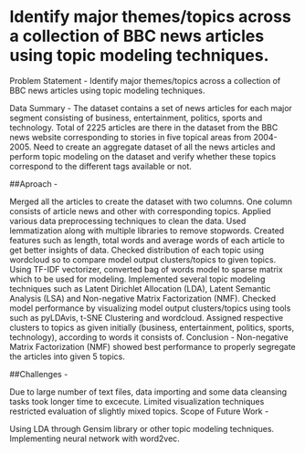 # Identify major themes/topics across a collection of BBC news articles using topic modeling techniques.

Problem Statement - Identify major themes/topics across a collection of BBC news articles using topic modeling techniques.

Data Summary - The dataset contains a set of news articles for each major segment consisting of business, entertainment, politics, sports and technology. Total of 2225 articles are there in the dataset from the BBC news website corresponding to stories in five topical areas from 2004-2005. Need to create an aggregate dataset of all the news articles and perform topic modeling on the dataset and verify whether these topics correspond to the different tags available or not.

##Aproach -

Merged all the articles to create the dataset with two columns. One column consists of article news and other with corresponding topics.
Applied various data preprocessing techniques to clean the data. Used lemmatization along with multiple libraries to remove stopwords.
Created features such as length, total words and average words of each article to get better insights of data.
Checked distribution of each topic using wordcloud so to compare model output clusters/topics to given topics.
Using TF-IDF vectorizer, converted bag of words model to sparse matrix which to be used for modeling.
Implemented several topic modeling techniques such as Latent Dirichlet Allocation (LDA), Latent Semantic Analysis (LSA) and Non-negative Matrix Factorization (NMF).
Checked model performance by visualizing model output clusters/topics using tools such as pyLDAvis, t-SNE Clustering and wordcloud.
Assigned respective clusters to topics as given initially (business, entertainment, politics, sports, technology), according to words it consists of.
Conclusion - Non-negative Matrix Factorization (NMF) showed best performance to properly segregate the articles into given 5 topics.

##Challenges -

Due to large number of text files, data importing and some data cleansing tasks took longer time to excecute.
Limited visualization techniques restricted evaluation of slightly mixed topics.
Scope of Future Work -

Using LDA through Gensim library or other topic modeling techniques.
Implementing neural network with word2vec.
